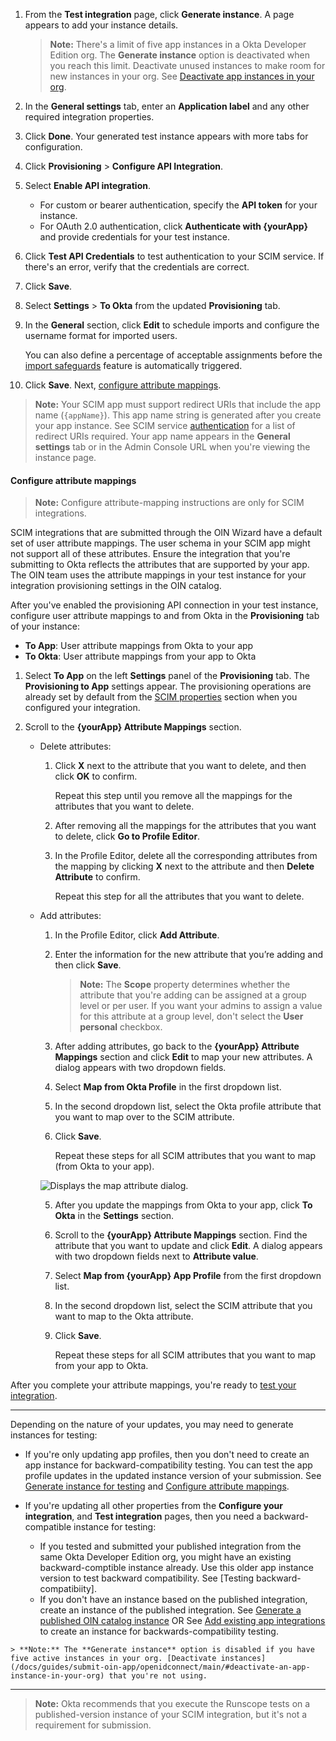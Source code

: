 1. From the **Test integration** page, click **Generate instance**. A page appears to add your instance details.

    > **Note:** There's a limit of five app instances in a Okta Developer Edition org. The **Generate instance** option is deactivated when you reach this limit. Deactivate unused instances to make room for new instances in your org. See [Deactivate app instances in your org](/docs/guides/submit-oin-app/scim/main/#deactivate-an-app-instance-in-your-org).

1. In the **General settings** tab, enter an **Application label** and any other required integration properties.
1. Click **Done**. Your generated test instance appears with more tabs for configuration.
1. Click **Provisioning** > **Configure API Integration**.
1. Select **Enable API integration**.
   * For custom or bearer authentication, specify the **API token** for your instance.
   * For OAuth 2.0 authentication, click **Authenticate with {yourApp}** and provide credentials for your test instance.
1. Click **Test API Credentials** to test authentication to your SCIM service. If there's an error, verify that the credentials are correct.
1. Click **Save**.
1. Select **Settings** > **To Okta** from the updated **Provisioning** tab.
1. In the **General** section, click **Edit** to schedule imports and configure the username format for imported users.

   You can also define a percentage of acceptable assignments before the [import safeguards](https://help.okta.com/okta_help.htm?id=csh-eu-import-safeguard) feature is automatically triggered.

1. Click **Save**. Next, [configure attribute mappings](#configure-attribute-mappings).

> **Note:** Your SCIM app must support redirect URIs that include the app name (`{appName}`). This app name string is generated after you create your app instance. See SCIM service [authentication](/docs/guides/scim-provisioning-integration-prepare/main/#authentication) for a list of redirect URIs required. Your app name appears in the **General settings** tab or in the Admin Console URL when you're viewing the instance page.

#### Configure attribute mappings

> **Note:** Configure attribute-mapping instructions are only for SCIM integrations.

SCIM integrations that are submitted through the OIN Wizard have a default set of user attribute mappings. The user schema in your SCIM app might not support all of these attributes. Ensure the integration that you're submitting to Okta reflects the attributes that are supported by your app. The OIN team uses the attribute mappings in your test instance for your integration provisioning settings in the OIN catalog.

After you've enabled the provisioning API connection in your test instance, configure user attribute mappings to and from Okta in the **Provisioning** tab of your instance:

* **To App**: User attribute mappings from Okta to your app
* **To Okta**: User attribute mappings from your app to Okta

1. Select **To App** on the left **Settings** panel of the **Provisioning** tab.
  The **Provisioning to App** settings appear. The provisioning operations are already set by default from the [SCIM properties](#properties) section when you configured your integration.

1. Scroll to the **{yourApp} Attribute Mappings** section.

   * Delete attributes:
     1. Click **X** next to the attribute that you want to delete, and then click **OK** to confirm.

        Repeat this step until you remove all the mappings for the attributes that you want to delete.

     1. After removing all the mappings for the attributes that you want to delete, click **Go to Profile Editor**.

     1. In the Profile Editor, delete all the corresponding attributes from the mapping by clicking **X** next to the attribute and then **Delete Attribute** to confirm.

        Repeat this step for all the attributes that you want to delete.

   * Add attributes:

     1. In the Profile Editor, click **Add Attribute**.

     1. Enter the information for the new attribute that you’re adding and then click **Save**.

        > **Note:** The **Scope** property determines whether the attribute that you're adding can be assigned at a group level or per user. If you want your admins to assign a value for this attribute at a group level, don't select the **User personal** checkbox.

     1. After adding attributes, go back to the **{yourApp} Attribute Mappings** section and click **Edit** to map your new attributes. A dialog appears with two dropdown fields.

     1. Select **Map from Okta Profile** in the first dropdown list.
     1. In the second dropdown list, select the Okta profile attribute that you want to map over to the SCIM attribute.
     1. Click **Save**.

         Repeat these steps for all SCIM attributes that you want to map (from Okta to your app).

     <div class="three-quarter border">

     ![Displays the map attribute dialog.](/img/oin/scim_check-attributes-14.png)

     </div>

     5. After you update the mappings from Okta to your app, click **To Okta** in the **Settings** section.
     6. Scroll to the **{yourApp} Attribute Mappings** section. Find the attribute that you want to update and click **Edit**. A dialog appears with two dropdown fields next to **Attribute value**.
     7. Select **Map from {yourApp} App Profile** from the first dropdown list.
     8. In the second dropdown list, select the SCIM attribute that you want to map to the Okta attribute.
     9. Click **Save**.

         Repeat these steps for all SCIM attributes that you want to map from your app to Okta.

After you complete your attribute mappings, you're ready to [test your integration](#test-your-integration).

---

Depending on the nature of your updates, you may need to generate instances for testing:

   * If you're only updating app profiles, then you don't need to create an app instance for backward-compatibility testing. You can test the app profile updates in the updated instance version of your submission. See [Generate instance for testing](#generate-instances-for-testing) and [Configure attribute mappings](map-profile-attributes).

   * If you're updating all other properties from the **Configure your integration**, and **Test integration** pages, then you need a backward-compatible instance for testing:
      * If you tested and submitted your published integration from the same Okta Developer Edition org, you might have an existing backward-comptible instance already. Use this older app instance version to test backward compatibility. See [Testing backward-compatibiity].
      * If you don't have an instance based on the published integration, create an instance of the published integration. See [Generate a published OIN catalog instance](generate-a-published-oin-catalog-instance) OR See [Add existing app integrations](https://help.okta.com/okta_help.htm?type=oie&id=csh-apps-add-app) to create an instance for backwards-compatibility testing.

    > **Note:** The **Generate instance** option is disabled if you have five active instances in your org. [Deactivate instances](/docs/guides/submit-oin-app/openidconnect/main/#deactivate-an-app-instance-in-your-org) that you're not using.

---
> **Note:** Okta recommends that you execute the Runscope tests on a published-version instance of your SCIM integration, but it's not a requirement for submission.
